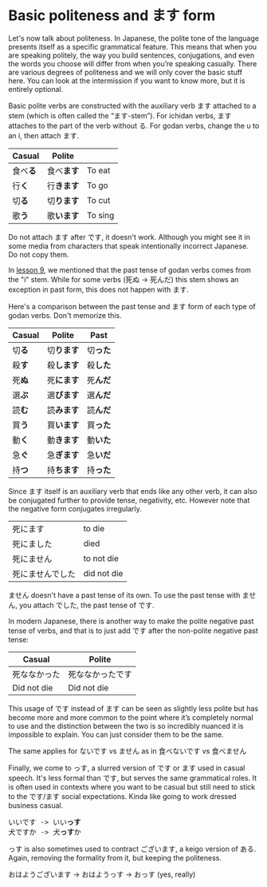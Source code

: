 # Basic politeness and ます form

Let's now talk about politeness. In Japanese, the polite tone of the language presents itself as a specific grammatical feature. This means that when you are speaking politely, the way you build sentences, conjugations, and even the words you choose will differ from when you’re speaking casually. There are various degrees of politeness and we will only cover the basic stuff here. You can look at the intermission if you want to know more, but it is entirely optional.

Basic polite verbs are constructed with the auxiliary verb ます attached to a stem (which is often called the “ます-stem”). For ichidan verbs, ます attaches to the part of the verb without る. For godan verbs, change the u to an i, then attach ます.

| Casual     | Polite       |         |
|------------|--------------|---------|
| 食べ**る** | 食べ**ます** | To eat  |
| 行**く**   | 行**きます** | To go   |
| 切**る**   | 切**ります** | To cut  |
| 歌**う**   | 歌**います** | To sing |

<div class="warning">
Do not attach ます after です, it doesn't work. Although you might see it in some media from characters that speak intentionally incorrect Japanese. Do not copy them. 
</div>

In [lesson 9](./Lesson9.md), we mentioned that the past tense of godan verbs comes from the "i" stem. While for some verbs (死ぬ \-\> 死んだ) this stem shows an exception in past form, this does not happen with ます.

Here's a comparison between the past tense and ます form of each type of godan verbs. Don't memorize this.

| Casual     | Polite       | Past         |
|------------|--------------|--------------|
| 切**る**   | 切**ります** | 切**った**   |
| 殺**す**   | 殺**します** | 殺**した**   |
| 死**ぬ**   | 死**にます** | 死**んだ**   |
| 選**ぶ**   | 選**びます** | 選**んだ**   |
| 読**む**   | 読**みます** | 読**んだ**   |
| 買**う**   | 買**います** | 買**った**   |
| 動**く**   | 動**きます** | 動**いた**   |
| 急**ぐ**   | 急**ぎます** | 急**いだ**   |
| 持**つ**   | 持**ちます** | 持**った**   |

Since ます itself is an auxiliary verb that ends like any other verb, it can also be conjugated further to provide tense, negativity, etc. However note that the negative form conjugates irregularly.

|                  |             |
|------------------|-------------|
| 死にます         | to die      |
| 死にました       | died        |
| 死にません       | to not die  |
| 死にませんでした | did not die |

ません doesn't have a past tense of its own. To use the past tense with ません, you attach でした, the past tense of です. 

In modern Japanese, there is another way to make the polite negative past tense of verbs, and that is to just add です after the non-polite negative past tense:

| Casual       | Polite           |
|--------------|------------------|
| 死ななかった | 死ななかったです |
| Did not die  | Did not die      |

This usage of です instead of ます can be seen as slightly less polite but has become more and more common to the point where it’s completely normal to use and the distinction between the two is so incredibly nuanced it is impossible to explain. You can just consider them to be the same.

The same applies for ないです vs ません as in 食べないです vs 食べません

Finally, we come to っす, a slurred version of です or ます used in casual speech. It's less formal than です, but serves the same grammatical roles. It is often used in contexts where you want to be casual but still need to stick to the です/ます social expectations. Kinda like going to work dressed business casual. 

<pre>
いいです -> いい<b>っす</b>
犬ですか -> 犬<b>っす</b>か
</pre>

っす is also sometimes used to contract ございます, a keigo version of ある. Again, removing the formality from it, but keeping the politeness.

おはようございます \-\> おはようっす \-\> おっす (yes, really)